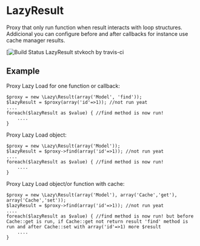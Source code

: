 LazyResult
==========

Proxy that only run function when result interacts with loop structures. Addicional you can configure before and after callbacks for instance use cache manager results.



[![Build Status LazyResult stvkoch by travis-ci](https://travis-ci.org/stvkoch/LazyResult.svghttps://travis-ci.org/stvkoch/LazyResult)


Example
-------

Proxy Lazy Load for one function or callback:

    $proxy = new \Lazy\Result(array('Model', 'find'));
    $lazyResult = $proxy(array('id'=>1)); //not run yeat
    ....
    foreach($lazyResult as $value) { //find method is now run!
        ....
    }


Proxy Lazy Load object:

    $proxy = new \Lazy\Result(array('Model'));
    $lazyResult = $proxy->find(array('id'=>1)); //not run yeat
    ....
    foreach($lazyResult as $value) { //find method is now run!
        ....
    }



Proxy Lazy Load object/or function with cache:

    $proxy = new \Lazy\Result(array('Model'), array('Cache','get'), array('Cache','set'));
    $lazyResult = $proxy->find(array('id'=>1)); //not run yeat
    ....
    foreach($lazyResult as $value) { //find method is now run! but before Cache::get is run, if Cache::get not return result 'find' method is run and after Cache::set with array('id'=>1) more $result
        ....
    }